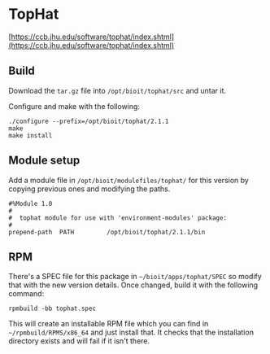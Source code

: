 # TopHat

[https://ccb.jhu.edu/software/tophat/index.shtml](https://ccb.jhu.edu/software/tophat/index.shtml)

## Build

Download the `tar.gz` file into `/opt/bioit/tophat/src` and untar it.

Configure and make with the following:

    ./configure --prefix=/opt/bioit/tophat/2.1.1
    make
    make install

## Module setup

Add a module file in `/opt/bioit/modulefiles/tophat/` for this version by copying previous ones and modifying the paths.

    #%Module 1.0
    #
    #  tophat module for use with 'environment-modules' package:
    #
    prepend-path  PATH         /opt/bioit/tophat/2.1.1/bin

## RPM

There's a SPEC file for this package in `~/bioit/apps/tophat/SPEC` so modify that with the new version details. Once changed, build it with the following command:

    rpmbuild -bb tophat.spec

This will create an installable RPM file which you can find in `~/rpmbuild/RPMS/x86_64` and just install that. It checks that the installation directory exists and will fail if it isn't there.
